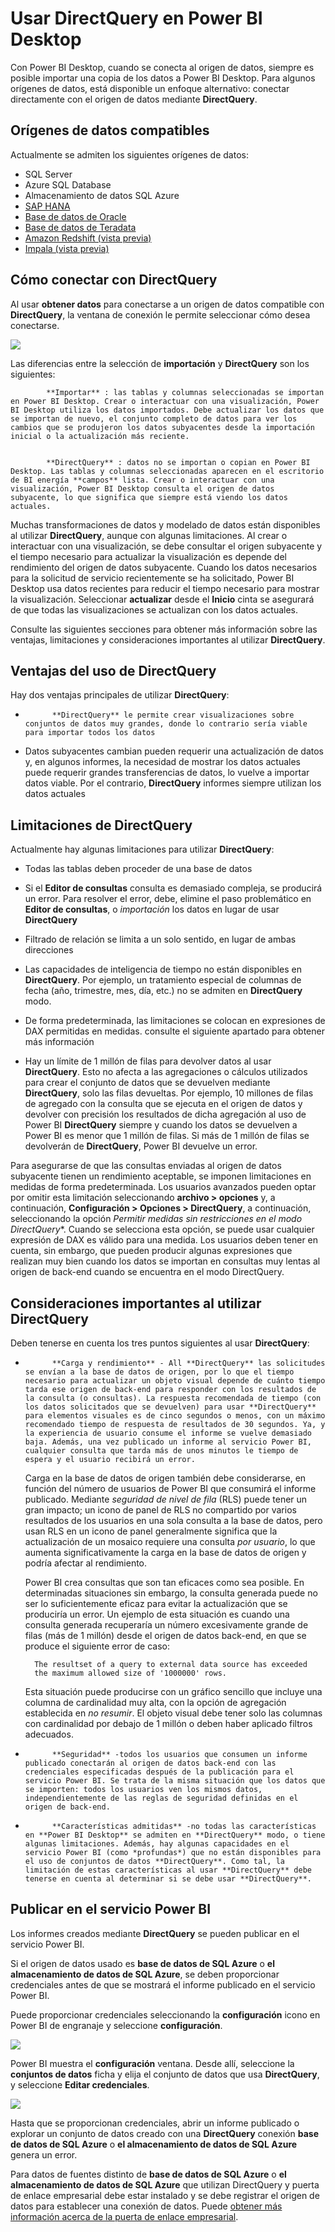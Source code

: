 <properties
   pageTitle="Usar DirectQuery en Power BI Desktop"
   description="Usar DirectQuery en Power BI Desktop"
   services="powerbi"
   documentationCenter=""
   authors="davidiseminger"
   manager="mblythe"
   backup=""
   editor=""
   tags=""
   qualityFocus="no"
   qualityDate=""/>

<tags
   ms.service="powerbi"
   ms.devlang="NA"
   ms.topic="article"
   ms.tgt_pltfrm="NA"
   ms.workload="powerbi"
   ms.date="09/29/2016"
   ms.author="davidi"/>

# Usar DirectQuery en Power BI Desktop  

Con Power BI Desktop, cuando se conecta al origen de datos, siempre es posible importar una copia de los datos a Power BI Desktop. Para algunos orígenes de datos, está disponible un enfoque alternativo: conectar directamente con el origen de datos mediante **DirectQuery**.

## Orígenes de datos compatibles  
Actualmente se admiten los siguientes orígenes de datos:  

-   SQL Server
-   Azure SQL Database
-   Almacenamiento de datos SQL Azure
-   [SAP HANA](powerbi-desktop-sap-hana.md)
-   [Base de datos de Oracle](powerbi-desktop-directquery-for-oracle-teradata.md)
-   [Base de datos de Teradata](powerbi-desktop-directquery-for-oracle-teradata.md)
-   [Amazon Redshift (vista previa)](powerbi-desktop-connect-redshift.md)
-   [Impala (vista previa)](powerbi-desktop-connect-impala.md)

## Cómo conectar con DirectQuery  
Al usar **obtener datos** para conectarse a un origen de datos compatible con **DirectQuery**, la ventana de conexión le permite seleccionar cómo desea conectarse.  

![](media/powerbi-dekstop-use-directquery/DirectQuery_2a.png)

Las diferencias entre la selección de **importación** y **DirectQuery** son los siguientes:


            **Importar** : las tablas y columnas seleccionadas se importan en Power BI Desktop. Crear o interactuar con una visualización, Power BI Desktop utiliza los datos importados. Debe actualizar los datos que se importan de nuevo, el conjunto completo de datos para ver los cambios que se produjeron los datos subyacentes desde la importación inicial o la actualización más reciente.


            **DirectQuery** : datos no se importan o copian en Power BI Desktop. Las tablas y columnas seleccionadas aparecen en el escritorio de BI energía **campos** lista. Crear o interactuar con una visualización, Power BI Desktop consulta el origen de datos subyacente, lo que significa que siempre está viendo los datos actuales.

Muchas transformaciones de datos y modelado de datos están disponibles al utilizar **DirectQuery**, aunque con algunas limitaciones. Al crear o interactuar con una visualización, se debe consultar el origen subyacente y el tiempo necesario para actualizar la visualización es depende del rendimiento del origen de datos subyacente. Cuando los datos necesarios para la solicitud de servicio recientemente se ha solicitado, Power BI Desktop usa datos recientes para reducir el tiempo necesario para mostrar la visualización. Seleccionar **actualizar** desde el **Inicio** cinta se asegurará de que todas las visualizaciones se actualizan con los datos actuales.

Consulte las siguientes secciones para obtener más información sobre las ventajas, limitaciones y consideraciones importantes al utilizar **DirectQuery**.

## Ventajas del uso de DirectQuery  
Hay dos ventajas principales de utilizar **DirectQuery**:


-   
            **DirectQuery** le permite crear visualizaciones sobre conjuntos de datos muy grandes, donde lo contrario sería viable para importar todos los datos

-   Datos subyacentes cambian pueden requerir una actualización de datos y, en algunos informes, la necesidad de mostrar los datos actuales puede requerir grandes transferencias de datos, lo vuelve a importar datos viable. Por el contrario, **DirectQuery** informes siempre utilizan los datos actuales


## Limitaciones de DirectQuery
Actualmente hay algunas limitaciones para utilizar **DirectQuery**:


-   Todas las tablas deben proceder de una base de datos

-   Si el **Editor de consultas** consulta es demasiado compleja, se producirá un error. Para resolver el error, debe, elimine el paso problemático en **Editor de consultas**, o *importación* los datos en lugar de usar **DirectQuery**

-   Filtrado de relación se limita a un solo sentido, en lugar de ambas direcciones

-   Las capacidades de inteligencia de tiempo no están disponibles en **DirectQuery**. Por ejemplo, un tratamiento especial de columnas de fecha (año, trimestre, mes, día, etc.) no se admiten en **DirectQuery** modo.

-   De forma predeterminada, las limitaciones se colocan en expresiones de DAX permitidas en medidas. consulte el siguiente apartado para obtener más información

-   Hay un límite de 1 millón de filas para devolver datos al usar **DirectQuery**. Esto no afecta a las agregaciones o cálculos utilizados para crear el conjunto de datos que se devuelven mediante **DirectQuery**, solo las filas devueltas. Por ejemplo, 10 millones de filas de agregado con la consulta que se ejecuta en el origen de datos y devolver con precisión los resultados de dicha agregación al uso de Power BI **DirectQuery** siempre y cuando los datos se devuelven a Power BI es menor que 1 millón de filas. Si más de 1 millón de filas se devolverán de **DirectQuery**, Power BI devuelve un error.

Para asegurarse de que las consultas enviadas al origen de datos subyacente tienen un rendimiento aceptable, se imponen limitaciones en medidas de forma predeterminada. Los usuarios avanzados pueden optar por omitir esta limitación seleccionando **archivo > opciones** y, a continuación, **Configuración > Opciones > DirectQuery**, a continuación, seleccionando la opción *Permitir medidas sin restricciones en el modo DirectQuery**. Cuando se selecciona esta opción, se puede usar cualquier expresión de DAX es válido para una medida. Los usuarios deben tener en cuenta, sin embargo, que pueden producir algunas expresiones que realizan muy bien cuando los datos se importan en consultas muy lentas al origen de back-end cuando se encuentra en el modo DirectQuery.

## Consideraciones importantes al utilizar DirectQuery

Deben tenerse en cuenta los tres puntos siguientes al usar **DirectQuery**:

-   
            **Carga y rendimiento** - All **DirectQuery** las solicitudes se envían a la base de datos de origen, por lo que el tiempo necesario para actualizar un objeto visual depende de cuánto tiempo tarda ese origen de back-end para responder con los resultados de la consulta (o consultas). La respuesta recomendada de tiempo (con los datos solicitados que se devuelven) para usar **DirectQuery** para elementos visuales es de cinco segundos o menos, con un máximo recomendado tiempo de respuesta de resultados de 30 segundos. Ya, y la experiencia de usuario consume el informe se vuelve demasiado baja. Además, una vez publicado un informe al servicio Power BI, cualquier consulta que tarda más de unos minutos le tiempo de espera y el usuario recibirá un error.

    Carga en la base de datos de origen también debe considerarse, en función del número de usuarios de Power BI que consumirá el informe publicado. Mediante *seguridad de nivel de fila* (RLS) puede tener un gran impacto; un icono de panel de RLS no compartido por varios resultados de los usuarios en una sola consulta a la base de datos, pero usan RLS en un icono de panel generalmente significa que la actualización de un mosaico requiere una consulta *por usuario*, lo que aumenta significativamente la carga en la base de datos de origen y podría afectar al rendimiento.

    Power BI crea consultas que son tan eficaces como sea posible. En determinadas situaciones sin embargo, la consulta generada puede no ser lo suficientemente eficaz para evitar la actualización que se produciría un error. Un ejemplo de esta situación es cuando una consulta generada recuperaría un número excesivamente grande de filas (más de 1 millón) desde el origen de datos back-end, en que se produce el siguiente error de caso:

        The resultset of a query to external data source has exceeded
        the maximum allowed size of '1000000' rows.

    Esta situación puede producirse con un gráfico sencillo que incluye una columna de cardinalidad muy alta, con la opción de agregación establecida en *no resumir*. El objeto visual debe tener solo las columnas con cardinalidad por debajo de 1 millón o deben haber aplicado filtros adecuados.

-   
            **Seguridad** -todos los usuarios que consumen un informe publicado conectarán al origen de datos back-end con las credenciales especificadas después de la publicación para el servicio Power BI. Se trata de la misma situación que los datos que se importen: todos los usuarios ven los mismos datos, independientemente de las reglas de seguridad definidas en el origen de back-end.

-   
            **Características admitidas** -no todas las características en **Power BI Desktop** se admiten en **DirectQuery** modo, o tiene algunas limitaciones. Además, hay algunas capacidades en el servicio Power BI (como *profundas*) que no están disponibles para el uso de conjuntos de datos **DirectQuery**. Como tal, la limitación de estas características al usar **DirectQuery** debe tenerse en cuenta al determinar si se debe usar **DirectQuery**.   


## Publicar en el servicio Power BI
Los informes creados mediante **DirectQuery** se pueden publicar en el servicio Power BI.

Si el origen de datos usado es **base de datos de SQL Azure** o **el almacenamiento de datos de SQL Azure**, se deben proporcionar credenciales antes de que se mostrará el informe publicado en el servicio Power BI.

Puede proporcionar credenciales seleccionando la **configuración** icono en Power BI de engranaje y seleccione **configuración**.

![](media/powerbi-dekstop-use-directquery/DirectQuery_3.png)

Power BI muestra el **configuración** ventana. Desde allí, seleccione la **conjuntos de datos** ficha y elija el conjunto de datos que usa **DirectQuery**, y seleccione **Editar credenciales**.

![](media/powerbi-dekstop-use-directquery/DirectQuery_4.png)

Hasta que se proporcionan credenciales, abrir un informe publicado o explorar un conjunto de datos creado con una **DirectQuery** conexión **base de datos de SQL Azure** o **el almacenamiento de datos de SQL Azure** genera un error.

Para datos de fuentes distinto de **base de datos de SQL Azure** o **el almacenamiento de datos de SQL Azure** que utilizan DirectQuery y puerta de enlace empresarial debe estar instalado y se debe registrar el origen de datos para establecer una conexión de datos. Puede [obtener más información acerca de la puerta de enlace empresarial](http://go.microsoft.com/fwlink/p/?LinkID=627094).
